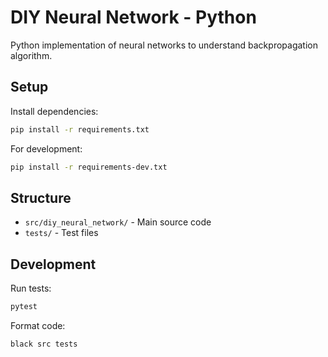 # DIY Neural Network - Python

Python implementation of neural networks to understand backpropagation algorithm.

## Setup

Install dependencies:

```bash
pip install -r requirements.txt
```

For development:

```bash
pip install -r requirements-dev.txt
```

## Structure

- `src/diy_neural_network/` - Main source code
- `tests/` - Test files

## Development

Run tests:

```bash
pytest
```

Format code:

```bash
black src tests
```

